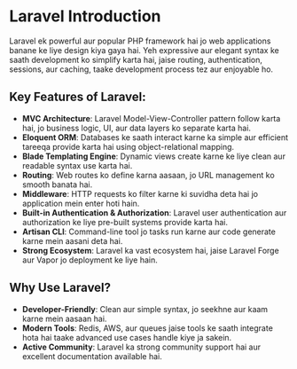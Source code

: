 # Laravel Introduction

Laravel ek powerful aur popular PHP framework hai jo web applications banane ke liye design kiya gaya hai. Yeh expressive aur elegant syntax ke saath development ko simplify karta hai, jaise routing, authentication, sessions, aur caching, taake development process tez aur enjoyable ho.

## Key Features of Laravel:

- **MVC Architecture**: Laravel Model-View-Controller pattern follow karta hai, jo business logic, UI, aur data layers ko separate karta hai.
- **Eloquent ORM**: Databases ke saath interact karne ka simple aur efficient tareeqa provide karta hai using object-relational mapping.
- **Blade Templating Engine**: Dynamic views create karne ke liye clean aur readable syntax use karta hai.
- **Routing**: Web routes ko define karna aasaan, jo URL management ko smooth banata hai.
- **Middleware**: HTTP requests ko filter karne ki suvidha deta hai jo application mein enter hoti hain.
- **Built-in Authentication & Authorization**: Laravel user authentication aur authorization ke liye pre-built systems provide karta hai.
- **Artisan CLI**: Command-line tool jo tasks run karne aur code generate karne mein aasani deta hai.
- **Strong Ecosystem**: Laravel ka vast ecosystem hai, jaise Laravel Forge aur Vapor jo deployment ke liye hain.

## Why Use Laravel?

- **Developer-Friendly**: Clean aur simple syntax, jo seekhne aur kaam karne mein aasaan hai.
- **Modern Tools**: Redis, AWS, aur queues jaise tools ke saath integrate hota hai taake advanced use cases handle kiye ja sakein.
- **Active Community**: Laravel ka strong community support hai aur excellent documentation available hai.

